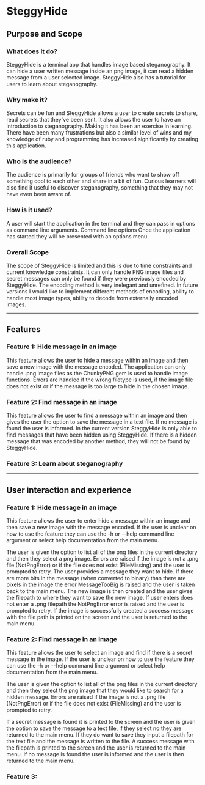 # SteggyHide

## Purpose and Scope

### What does it do?
SteggyHide is a terminal app that handles image based steganography. It can hide a user written message inside an png image, it can read a hidden message from a user selected image. SteggyHide also has a tutorial for users to learn about steganography. 

### Why make it? 
Secrets can be fun and SteggyHide allows a user to create secrets to share, read secrets that they've been sent. It also allows the user to have an introduction to steganography. Making it has been an exercise in learning. There have been many frustrations but also a similar level of wins and my knowledge of ruby and programming has increased significantly by creating this application.   

### Who is the audience? 
The audience is primarily for groups of friends who want to show off something cool to each other and share in a bit of fun. Curious learners will also find it useful to discover steganography, something that they may not have even been aware of. 

### How is it used? 
A user will start the application in the terminal and they can pass in options as command line arguments. Command line options  Once the application has started they will be presented with an options menu.

### Overall Scope
The scope of SteggyHide is limited and this is due to time constraints and current knowledge constraints. It can only handle PNG image files and secret messages can only be found if they were previously encoded by SteggyHide. The encoding method is very inelegant and unrefined. In future versions I would like to implement different methods of encoding, ability to handle most image types, ability to decode from externally encoded images. 

---

## Features

### Feature 1: **Hide message in an image**
This feature allows the user to hide a message within an image and then save a new image with the message encoded. The application can only handle .png image files as the ChunkyPNG gem is used to handle image functions. Errors are handled if the wrong filetype is used, if the image file does not exist or if the message is too large to hide in the chosen image. 


### Feature 2: **Find message in an image**
This feature allows the user to find a message within an image and then gives the user the option to save the message in a text file. If no message is found the user is informed. In the current version SteggyHide is only able to find messages that have been hidden using SteggyHide. If there is a hidden message that was encoded by another method, they will not be found by SteggyHide. 

### Feature 3: Learn about steganography

---

## User interaction and experience

### Feature 1: **Hide message in an image**

This feature allows the user to enter hide a message within an image and then save a new image with the message encoded. If the user is unclear on how to use the feature they can use the -h or --help command line argument or select help documentation from the main menu. 

The user is given the option to list all of the png files in the current directory and then they select a png image. Errors are raised if the image is not a .png file (NotPngError) or if the file does not exist (FileMissing) and the user is prompted to retry.  The user provides a message they want to hide. If there are more bits in the message (when converted to binary) than there are pixels in the image the error MessageTooBig is raised and the user is taken back to the main menu. The new image is then created and the user gives the filepath to where they want to save the new image. If user enters does not enter a .png filepath the NotPngError error is raised and the user is prompted to retry. If the image is successfully created a success message with the file path is printed on the screen and the user is returned to the main menu. 


### Feature 2: **Find message in an image**

This feature allows the user to select an image and find if there is a secret message in the image. If the user is unclear on how to use the feature they can use the -h or --help command line argument or select help documentation from the main menu.

The user is given the option to list all of the png files in the current directory and then they select the png image that they would like to search for a hidden message. Errors are raised if the image is not a .png file (NotPngError) or if the file does not exist (FileMissing) and the user is prompted to retry.

If a secret message is found it is printed to the screen and the user is given the option to save the message to a text file, if they select no they are returned to the main menu. If they do want to save they input a filepath for the text file and the message is written to the file. A success message with the filepath is printed to the screen and the user is returned to the main menu. If no message is found the user is informed and the user is then returned to the main menu.


### Feature 3: 


